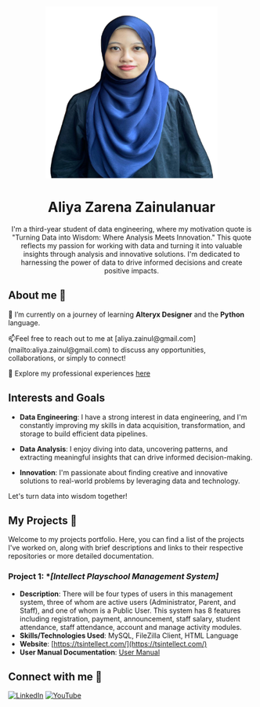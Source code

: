 <p align="center">
<div align="center">
  <img src="formalpic.png" alt="aliyazarena" width="350px" height="350px">
</div>
</p>

<h1 align="center"> Aliya Zarena Zainulanuar</h1>
<p align ="center">I'm a third-year student of data engineering, where my motivation quote is "Turning Data into Wisdom: Where Analysis Meets Innovation." This quote reflects my passion for working with data and turning it into valuable insights through analysis and innovative solutions. I'm dedicated to harnessing the power of data to drive informed decisions and create positive impacts.</p>


## About me 👋 
<p>🌱 I’m currently on a journey of learning <b>Alteryx Designer</b> and the <b>Python</b> language.</p>
<p>📫Feel free to reach out to me at [aliya.zainul@gmail.com](mailto:aliya.zainul@gmail.com) to discuss any opportunities, collaborations, or simply to connect!</p>
<p >📄 Explore my professional experiences <a href="https://drive.google.com/drive/folders/1jek4rnPNroJZWvw2bvfY4rggrgo7Jlv7?usp=sharing">here</a></p>


## Interests and Goals
- **Data Engineering**: I have a strong interest in data engineering, and I'm constantly improving my skills in data acquisition, transformation, and storage to build efficient data pipelines.

- **Data Analysis**: I enjoy diving into data, uncovering patterns, and extracting meaningful insights that can drive informed decision-making.

- **Innovation**: I'm passionate about finding creative and innovative solutions to real-world problems by leveraging data and technology.

Let's turn data into wisdom together!

## My Projects 📁
Welcome to my projects portfolio. Here, you can find a list of the projects I've worked on, along with brief descriptions and links to their respective repositories or more detailed documentation.

 ### Project 1: **[Intellect Playschool Management System]*

- **Description**: There will be four types of users in this management system, three of whom are active users (Administrator, Parent, and Staff), and one of whom is a Public User. This system has 8 features including registration, payment, announcement, staff salary, student attendance, staff attendance, account and manage activity modules.
- **Skills/Technologies Used**: MySQL, FileZilla Client, HTML Language
- **Website**: [https://tsintellect.com/](https://tsintellect.com/)
- **User Manual Documentation**: [User Manual](https://docs.google.com/document/d/1oGkXA4DNBD1JjGRjqmqG3kjhgIao8iBsLioF0qyzG6g/edit?usp=sharing)

## Connect with me 🔗
<p>
  <a href="https://linkedin.com/in/aliya-zarena-239469270" target="blank"><img src="https://raw.githubusercontent.com/rahuldkjain/github-profile-readme-generator/master/src/images/icons/Social/linked-in-alt.svg" alt="LinkedIn" height="30" width="40" /></a>
  <a href="https://www.youtube.com/c/AliyaZarena" target="_blank"><img src="https://raw.githubusercontent.com/rahuldkjain/github-profile-readme-generator/master/src/images/icons/Social/youtube.svg" alt="YouTube" height="30" width="40" /></a>
</p>


